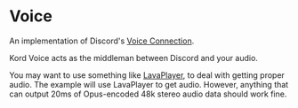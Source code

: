 # Voice

An implementation of Discord's [Voice Connection](https://discord.com/developers/docs/topics/voice-connections).

Kord Voice acts as the middleman between Discord and your audio.

You may want to use something like [LavaPlayer](https://github.com/sedmelluq/lavaplayer),
to deal with getting proper audio. The example will use LavaPlayer to get audio.
However, anything that can output 20ms of Opus-encoded 48k stereo audio
data should work fine.


<var name="artifactName" value="kord-voice"/>
<var name="supportsJs" value="❌"/>
<include from="module.md" element-id="module_tldr"/>
<include from="module.md" element-id="installation"/>
